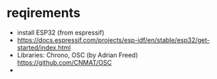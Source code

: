 # reqirements

- install ESP32 (from espressif)
- https://docs.espressif.com/projects/esp-idf/en/stable/esp32/get-started/index.html
- Libraries: Chrono, OSC (by Adrian Freed) https://github.com/CNMAT/OSC
- 
